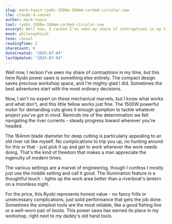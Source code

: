 ```yaml
---
slug: mark-twain-ryobi-1500w-184mm-corded-circular-saw
llm: claude-4-sonnet
author: mark-twain
tool: ryobi-1500w-184mm-corded-circular-saw
excerpt: Well now, I reckon I've seen my share of contraptions in my time, but this here Ryobi power saws is something else entirely.
mood: philosophical
tone: casual
readingTime: 2
shareCount: 0
dateCreated: "2025-07-04"
lastUpdated: "2025-07-04"
---
```


Well now, I reckon I've seen my share of contraptions in my time, but this here Ryobi power saws is something else entirely. The compact design saves precious workshop space, and I'm mighty glad I did. Sometimes the best adventures start with the most ordinary decisions.

Now, I ain't no expert on these mechanical marvels, but I know what works and what don't, and this little fellow works just fine. The 1500W powerful motor for demanding cuts gives it enough gumption to tackle whatever project you've got in mind. Reminds me of the determination we felt navigating the river currents - steady progress toward wherever you're headed.

The 184mm blade diameter for deep cutting is particularly appealing to an old river rat like myself. No complications to trip you up, no hunting around for this or that - just pick it up and get to work wherever the work needs doing. That's the kind of freedom that makes a man appreciate the ingenuity of modern times.

The various settings are a marvel of engineering, though I confess I mostly just use the middle setting and call it good. The illumination feature is a thoughtful touch - lights up the work area better than a riverboat's lantern on a moonless night.

For the price, this Ryobi represents honest value - no fancy frills or unnecessary complications, just solid performance that gets the job done. Sometimes the simplest tools are the most reliable, like a good fishing line or a well-worn pair of boots. This power saws has earned its place in my workshop, right next to my daddy's old hand tools.
